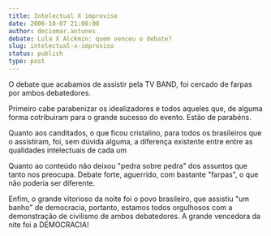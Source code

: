 ```yaml
---
title: Intelectual X improviso
date: 2006-10-07 21:00:00
author: deciomar.antunes
debate: Lula X Alckmin: quem venceu o debate?
slug: intelectual-x-improviso
status: publish 
type: post
---
```


O debate que acabamos de assistir pela TV BAND, foi cercado de farpas por ambos debatedores.


Primeiro cabe parabenizar os idealizadores e todos aqueles que, de alguma forma cotribuiram para o grande sucesso do evento. Estão de parabéns.


Quanto aos canditados, o que ficou cristalino, para todos os brasileiros que o assistiram, foi, sem dúvida alguma, a diferença existente entre entre as qualidades intelectuais de cada um


Quanto ao conteúdo não deixou "pedra sobre pedra" dos assuntos que tanto nos preocupa. Debate forte, aguerrido, com bastante "farpas", o que não poderia ser diferente.


Enfim, o grande vitorioso da noite foi o povo brasileiro, que assistiu "um banho" de democracia, portanto, estamos todos orgulhosos com a demonstração de civilismo de ambos debatedores. A grande vencedora da nite foi a DEMOCRACIA!


